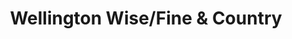 ---
title: "Wellington Wise/Fine & Country"
url: /hitchin/wellington-wise-fine-und-country/
shop: Immobilien
---
